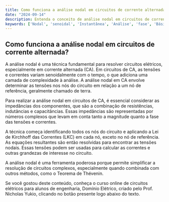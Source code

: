 ```yaml
---
title: Como funciona a análise nodal em circuitos de corrente alternada?
date: "2024-09-14"
description: Entenda o conceito de análise nodal em circuitos de corrente alternada e sua importância na engenharia elétrica.
keywords: ['Nodal', 'senoidal', 'Instantânea', 'Análise', 'fase', 'Básica', 'Thévenin']
---
```


## Como funciona a análise nodal em circuitos de corrente alternada?

A análise nodal é uma técnica fundamental para resolver circuitos elétricos, especialmente em corrente alternada (CA). Em circuitos de CA, as tensões e correntes variam senoidalmente com o tempo, o que adiciona uma camada de complexidade à análise. A análise nodal em CA envolve determinar as tensões nos nós do circuito em relação a um nó de referência, geralmente chamado de terra.

Para realizar a análise nodal em circuitos de CA, é essencial considerar as impedâncias dos componentes, que são a combinação de resistências, indutâncias e capacitâncias. Essas impedâncias são representadas por números complexos que levam em conta tanto a magnitude quanto a fase das tensões e correntes.

A técnica começa identificando todos os nós do circuito e aplicando a Lei de Kirchhoff das Correntes (LKC) em cada nó, exceto no nó de referência. As equações resultantes são então resolvidas para encontrar as tensões nodais. Essas tensões podem ser usadas para calcular as correntes e outras grandezas de interesse no circuito.

A análise nodal é uma ferramenta poderosa porque permite simplificar a resolução de circuitos complexos, especialmente quando combinada com outros métodos, como o Teorema de Thévenin.

Se você gostou deste conteúdo, conheça o curso online de circuitos elétricos para alunos de engenharia, Domínio Elétrico, criado pelo Prof. Nicholas Yukio, clicando no botão presente logo abaixo do texto.